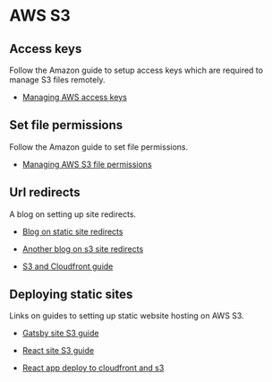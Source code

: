 # AWS S3

## Access keys

Follow the Amazon guide to setup access keys which are required to manage S3 files remotely.

- [Managing AWS access keys](https://docs.aws.amazon.com/general/latest/gr/managing-aws-access-keys.html)

## Set file permissions

Follow the Amazon guide to set file permissions.

- [Managing AWS S3 file permissions](https://docs.aws.amazon.com/AmazonS3/latest/dev/WebsiteAccessPermissionsReqd.html)

## Url redirects

A blog on setting up site redirects.

- [Blog on static site redirects](https://anil.io/blog/aws/amazon-s3-static-website-redirect-rules)

- [Another blog on s3 site redirects](https://medium.com/tensult/how-to-do-site-redirection-using-aws-522a4002c645)

- [S3 and Cloudfront guide](https://www.davidbaumgold.com/tutorials/host-static-site-aws-s3-cloudfront)

## Deploying static sites

Links on guides to setting up static website hosting on AWS S3.

- [Gatsby site S3 guide](https://benenewton.com/deploy-your-gatsby-js-site-to-aws-s-3)

- [React site S3 guide](https://www.newline.co/fullstack-react/articles/deploying-a-react-app-to-s3)

- [React app deploy to cloudfront and s3](https://medium.com/@wolovim/deploying-create-react-app-to-s3-or-cloudfront-48dae4ce0af)
